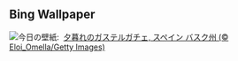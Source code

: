 ## Bing Wallpaper
![](https://www.bing.com/th?id=OHR.GaztelugatxeSunset_JA-JP3147357176_UHD.jpg&w=1000)今日の壁紙: &nbsp;[夕暮れのガステルガチェ, スペイン バスク州 (© Eloi_Omella/Getty Images)](https://www.bing.com/th?id=OHR.GaztelugatxeSunset_JA-JP3147357176_UHD.jpg)
<br><br/>
